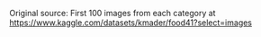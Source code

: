 Original source: First 100 images from each category at https://www.kaggle.com/datasets/kmader/food41?select=images 